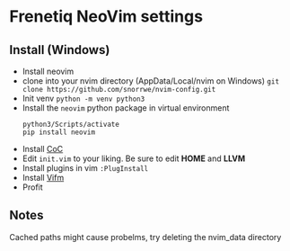 # Frenetiq NeoVim settings

## Install (Windows)

- Install neovim
- clone into your nvim directory (AppData/Local/nvim on Windows) `git clone https://github.com/snorrwe/nvim-config.git` 
- Init venv `python -m venv python3`
- Install the `neovim` python package in virtual environment
    ```
    python3/Scripts/activate
    pip install neovim
    ```
- Install [CoC](https://github.com/neoclide/coc.nvim)
- Edit `init.vim` to your liking. Be sure to edit __HOME__ and __LLVM__
- Install plugins in vim `:PlugInstall`
- Install [Vifm](https://vifm.info/)
- Profit


## Notes

Cached paths might cause probelms, try deleting the nvim_data directory
